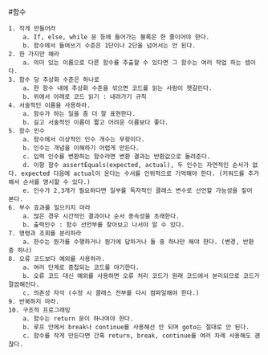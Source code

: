 #함수

	1. 작게 만들어라
		a. If, else, while 문 등에 들어가는 블록은 한 줄이어야 한다.
		b. 함수에서 들여쓰기 수준은 1단이나 2단을 넘어서는 안 된다.
	2. 한 가지만 해라
		a. 의미 있는 이름으로 다른 함수를 추출할 수 있다면 그 함수는 여러 작업 하는 셈이다.
	3. 함수 당 추상화 수준은 하나로
		a. 한 함수 내에 추상화 수준을 섞으면 코드를 읽는 사람이 헷갈린다.
		b. 위에서 아래로 코드 읽기 : 내려가기 규칙
	4. 서술적인 이름을 사용하라.
		a. 함수가 하는 일을 좀 더 잘 표현한다.
		b. 길고 서술적인 이름이 짧고 어려운 이름보다 좋다.
	5. 함수 인수
		a. 함수에서 이상적인 인수 개수는 무항이다.
		b. 인수는 개념을 이해하기 어렵게 만든다.
		c. 입력 인수를 변환하는 함수라면 변환 결과는 반환값으로 돌려준다.
		d. 이항 함수 assertEquals(expected, actual), 두 인수는 자연적인 순서가 없다. expected 다음에 actual이 온다는 수서를 인위적으로 기억해야 한다. (키워드를 추가해서 순서를 명시할 수 있다.)
		e. 인수가 2,3개가 필요하다면 일부를 독자적인 클래스 변수로 선언할 가능성을 짚어 본다.
	6. 부수 효과를 일으키지 마라
		a. 많은 경우 시간적인 결과이나 순서 종속성을 초래한다.
		b. 출력인수 : 함수 선언부를 찾아보고 나서야 알 수 있다.
	7. 명령과 조회를 분리하라
		a. 한수는 뭔가를 수행하거나 뭔가에 답하거나 둘 중 하나만 해야 한다. (변경, 반환 중 하나)
	8. 오류 코드보다 예외를 사용하라.
		a. 여러 단계로 중첩되는 코드를 야기한다.
		b. 오류 코드 대신 예외를 사용하면 오류 처리 코드가 원래 코드에서 분리되므로 코드가 깔끔해진다.
		c. 의존성 자석 (수정 시 클래스 전부를 다시 컴파일해야 한다.)
	9. 반복하지 마라.
	10. 구조적 프로그래밍
		a. 함수는 return 문이 하나여야 한다.
		b. 루프 안에서 break나 continue를 사용해선 안 되며 goto는 절대로 안 된다.
		c. 함수를 작게 만든다면 간혹 return, break, continue를 여러 차례 사용해도 괜찮다.
